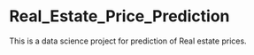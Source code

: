 # Real_Estate_Price_Prediction
This is a data science project for prediction of Real estate prices.
